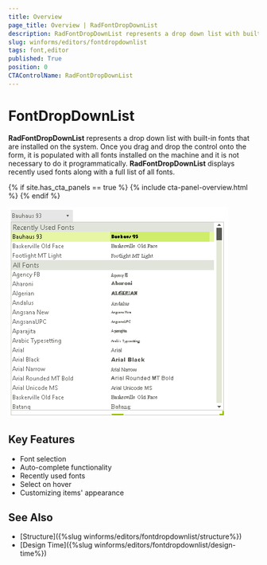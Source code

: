 ```yaml
---
title: Overview
page_title: Overview | RadFontDropDownList
description: RadFontDropDownList represents a drop down list with built-in fonts that are installed on the system.   
slug: winforms/editors/fontdropdownlist
tags: font,editor
published: True
position: 0
CTAControlName: RadFontDropDownList
---
```


# FontDropDownList

**RadFontDropDownList** represents a drop down list with built-in fonts that are installed on the system. Once you drag and drop the control onto the form, it is populated with all fonts installed on the machine and it is not necessary to do it programmatically. **RadFontDropDownList** displays recently used fonts along with a full list of all fonts. 

{% if site.has_cta_panels == true %}
{% include cta-panel-overview.html %}
{% endif %}

![editors-fontdropdownlist-overview 001](images/editors-fontdropdownlist-overview001.png)

## Key Features

- Font selection
- Auto-complete functionality
- Recently used fonts
- Select on hover
- Customizing items' appearance

## See Also

* [Structure]({%slug winforms/editors/fontdropdownlist/structure%})
* [Design Time]({%slug winforms/editors/fontdropdownlist/design-time%})